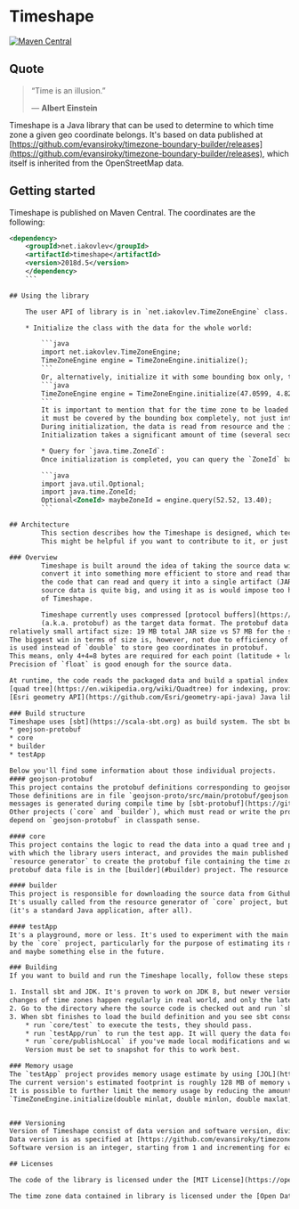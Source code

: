 # Timeshape

[![Maven Central](https://maven-badges.herokuapp.com/maven-central/net.iakovlev/timeshape/badge.svg)](https://maven-badges.herokuapp.com/maven-central/net.iakovlev/timeshape/)

## Quote
> “Time is an illusion.”
>
> ― **Albert Einstein**

Timeshape is a Java library that can be used to determine to which time zone a given geo coordinate belongs.
It's based on data published at 
[https://github.com/evansiroky/timezone-boundary-builder/releases](https://github.com/evansiroky/timezone-boundary-builder/releases),
which itself is inherited from the OpenStreetMap data.

## Getting started

Timeshape is published on Maven Central. The coordinates are the following:

```xml
<dependency>
    <groupId>net.iakovlev</groupId>
    <artifactId>timeshape</artifactId>
    <version>2018d.5</version>
    </dependency>
    ``` 

## Using the library

    The user API of library is in `net.iakovlev.TimeZoneEngine` class. To use it, follow these steps:

    * Initialize the class with the data for the whole world:

	    ```java
	    import net.iakovlev.TimeZoneEngine;
	    TimeZoneEngine engine = TimeZoneEngine.initialize();
	    ```
	    Or, alternatively, initialize it with some bounding box only, to reduce memory usage:
	    ```java
	    TimeZoneEngine engine = TimeZoneEngine.initialize(47.0599, 4.8237, 55.3300, 15.2486);
	    ```
	    It is important to mention that for the time zone to be loaded by the second method,
	    it must be covered by the bounding box completely, not just intersect with it.
	    During initialization, the data is read from resource and the index is built. 
	    Initialization takes a significant amount of time (several seconds), so do it only once in program lifetime.

	    * Query for `java.time.ZoneId`:
	    Once initialization is completed, you can query the `ZoneId` based on latitude and longitude:

	    ```java
	    import java.util.Optional;
	    import java.time.ZoneId;
	    Optional<ZoneId> maybeZoneId = engine.query(52.52, 13.40);
	    ``` 

## Architecture
	    This section describes how the Timeshape is designed, which technologies it uses, and how to build it yourself.
	    This might be helpful if you want to contribute to it, or just to understand how it works.

### Overview
	    Timeshape is built around the idea of taking the source data with time zones in [geojson](http://geojson.org/) format, 
	    convert it into something more efficient to store and read than geojson, and package converted data together with
	    the code that can read and query it into a single artifact (JAR file). Efficiency is the key word here, because the
	    source data is quite big, and using it as is would impose too high memory and artifact size requirements on the users
	    of Timeshape.

	    Timeshape currently uses compressed [protocol buffers](https://developers.google.com/protocol-buffers/) 
	    (a.k.a. protobuf) as the target data format. The protobuf data is compressed using 7Zip method, which allows to reach 
relatively small artifact size: 19 MB total JAR size vs 57 MB for the source data only (geojson compressed with zip). 
The biggest win in terms of size is, however, not due to efficiency of protobuf vs geojson, but due to the fact that `float` 
is used instead of `double` to store geo coordinates in protobuf. 
This means, only 4+4=8 bytes are required for each point (latitude + longitude), instead of 8+8=16 bytes for `double`.
Precision of `float` is good enough for the source data.

At runtime, the code reads the packaged data and build a spatial index for querying. It uses 
[quad tree](https://en.wikipedia.org/wiki/Quadtree) for indexing, provided by the 
[Esri geometry API](https://github.com/Esri/geometry-api-java) Java library.

### Build structure
Timeshape uses [sbt](https://scala-sbt.org) as build system. The sbt build definition has 4 main projects:
* geojson-protobuf
* core
* builder
* testApp

Below you'll find some information about those individual projects. 
#### geojson-protobuf
This project contains the protobuf definitions corresponding to geojson format. 
Those definitions are in file `geojson-proto/src/main/protobuf/geojson.proto`. Java code to read and write such protobuf
messages is generated during compile time by [sbt-protobuf](https://github.com/sbt/sbt-protobuf) sbt plugin.
Other projects (`core` and `builder`), which must read or write the protobuf, use those generated Java classes, and therefore
depend on `geojson-protobuf` in classpath sense.

#### core
This project contains the logic to read the data into a quad tree and provide API for querying it. It's the main project
with which the library users interact, and provides the main published artifact. It uses sbt feature called
`resource generator` to create the protobuf file containing the time zone data. The code that actually generates the 
protobuf data file is in the [builder](#builder) project. The resource generator is run by sbt automatically when necessary.

#### builder
This project is responsible for downloading the source data from Github and converting it from geojson to protobuf format.
It's usually called from the resource generator of `core` project, but can be run independently 
(it's a standard Java application, after all).

#### testApp
It's a playground, more or less. It's used to experiment with the main Timeshape artifact produced 
by the `core` project, particularly for the purpose of estimating its memory usage (see [Memory usage](#memory-usage)), 
and maybe something else in the future.

### Building
If you want to build and run the Timeshape locally, follow these steps:

1. Install sbt and JDK. It's proven to work on JDK 8, but newer versions might work too. Use latest versions, because
changes of time zones happen regularly in real world, and only the latest JDK build might reflect them. 
2. Go to the directory where the source code is checked out and run `sbt` command there.
3. When sbt finishes to load the build definition and you see sbt console, you have several options:
    * run `core/test` to execute the tests, they should pass.
    * run `testApp/run` to run the test app. It will query the data for one time zone and print the memory usage.
    * run `core/publishLocal` if you've made local modifications and want to use the modified version in your program.
    Version must be set to snapshot for this to work best.

### Memory usage
The `testApp` project provides memory usage estimate by using [JOL](http://openjdk.java.net/projects/code-tools/jol/).
The current version's estimated footprint is roughly 128 MB of memory when the data for the whole world is loaded.
It is possible to further limit the memory usage by reducing the amount of time zones loaded. This is implemented by a call to
`TimeZoneEngine.initialize(double minlat, double minlon, double maxlat, double maxlon)`.


### Versioning
Version of Timeshape consist of data version and software version, divided by a '.' symbol. 
Data version is as specified at [https://github.com/evansiroky/timezone-boundary-builder/releases](https://github.com/evansiroky/timezone-boundary-builder/releases). 
Software version is an integer, starting from 1 and incrementing for each published artifact.

## Licenses

The code of the library is licensed under the [MIT License](https://opensource.org/licenses/MIT).

The time zone data contained in library is licensed under the [Open Data Commons Open Database License (ODbL)](http://opendatacommons.org/licenses/odbl/).
